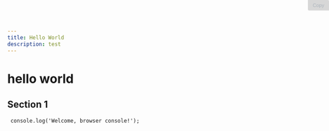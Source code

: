 ```yaml
---
title: Hello World
description: test
---
```


# hello world

## Section 1

<script>console.log('Welcome, browser console!');
// get the list of all highlight code blocks
const highlights = document.querySelectorAll("div.highlight")

highlights.forEach(div => {
  // create the copy button
  const copy = document.createElement("button")
  copy.innerHTML = "Copy"
  // add the event listener to each click
  copy.addEventListener("click", handleCopyClick)
  // append the copy button to each code block
  div.append(copy)
})

const copyToClipboard = str => {
  const el = document.createElement("textarea") // Create a <textarea> element
  el.value = str // Set its value to the string that you want copied
  el.setAttribute("readonly", "") // Make it readonly to be tamper-proof
  el.style.position = "absolute"
  el.style.left = "-9999px" // Move outside the screen to make it invisible
  document.body.appendChild(el) // Append the <textarea> element to the HTML document
  const selected =
    document.getSelection().rangeCount > 0 // Check if there is any content selected previously
      ? document.getSelection().getRangeAt(0) // Store selection if found
      : false // Mark as false to know no selection existed before
  el.select() // Select the <textarea> content
  document.execCommand("copy") // Copy - only works as a result of a user action (e.g. click events)
  document.body.removeChild(el) // Remove the <textarea> element
  if (selected) {
    // If a selection existed before copying
    document.getSelection().removeAllRanges() // Unselect everything on the HTML document
    document.getSelection().addRange(selected) // Restore the original selection
  }
}

function handleCopyClick(evt) {
  // get the children of the parent element
  const { children } = evt.target.parentElement
  // grab the first element (we append the copy button on afterwards, so the first will be the code element)
  // destructure the innerText from the code block
  const { innerText } = Array.from(children)[0]
  // copy all of the code to the clipboard
  copyToClipboard(innerText)
  // alert to show it worked, but you can put any kind of tooltip/popup to notify it worked
  alert(innerText)
}

</script>

<style>div.highlight button {
  color: #adb5bd;
  box-sizing: border-box;
  transition: 0.2s ease-out;
  cursor: pointer;
  user-select: none;
  background: rgba(0, 0, 0, 0.15);
  border: 1px solid rgba(0, 0, 0, 0);
  padding: 5px 10px;
  font-size: 0.8em;
  position: absolute;
  top: 0;
  right: 0;
  border-radius: 0 0.15rem;
}</style>

<div class="highlight">
  <code> console.log('Welcome, browser console!'); </code>
  <button>Copy</button>
</div>

